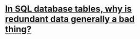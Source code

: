 # [In SQL database tables, why is redundant data generally a bad thing?](https://stackoverflow.com/questions/30657811/in-sql-database-tables-why-is-redundant-data-generally-a-bad-thing)
